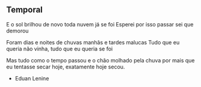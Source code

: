 ## Temporal

E o sol brilhou de novo
toda nuvem já se foi
Esperei por isso passar
sei que demorou

Foram dias e noites de chuvas
manhãs e tardes malucas
Tudo que eu queria não vinha,
tudo que eu queria se foi

Mas tudo como o tempo passou
e o chão molhado pela chuva
por mais que eu tentasse secar
hoje, exatamente hoje secou.

- Eduan Lenine